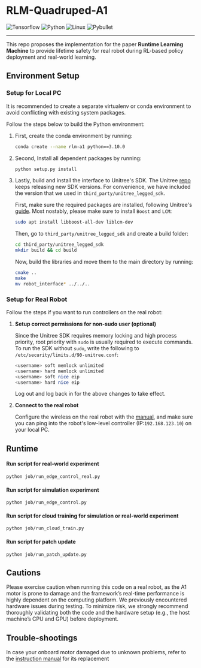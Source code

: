 # RLM-Quadruped-A1

![Tensorflow](https://img.shields.io/badge/Tensorflow-2.5.0-orange?logo=tensorflow)
![Python](https://img.shields.io/badge/Python-3.8+-blue?logo=python)
![Linux](https://img.shields.io/badge/Linux-22.04-yellow?logo=linux)
![Pybullet](https://img.shields.io/badge/Pybullet-3.2.6-brightgreen)

---

This repo proposes the implementation for the paper **Runtime Learning Machine** to
provide lifetime safety for real robot during RL-based policy deployment and real-world learning.

## Environment Setup

### Setup for Local PC

It is recommended to create a separate virtualenv or conda environment to avoid conflicting with existing system
packages.

Follow the steps below to build the Python environment:

1. First, create the conda environment by running:

   ```bash
   conda create --name rlm-a1 python==3.10.0 
   ```

2. Second, Install all dependent packages by running:

   ```bash
   python setup.py install
   ```

3. Lastly, build and install the interface to Unitree's SDK. The
   Unitree [repo](https://github.com/unitreerobotics/unitree_legged_sdk) keeps releasing new SDK versions. For
   convenience, we have included the version that we used in `third_party/unitree_legged_sdk`.

   First, make sure the required packages are installed, following
   Unitree's [guide](https://github.com/unitreerobotics/unitree_legged_sdk?tab=readme-ov-file#dependencies). Most
   nostably, please make sure to
   install `Boost` and `LCM`:

   ```bash
   sudo apt install libboost-all-dev liblcm-dev
   ```

   Then, go to `third_party/unitree_legged_sdk` and create a build folder:
   ```bash
   cd third_party/unitree_legged_sdk
   mkdir build && cd build
   ```

   Now, build the libraries and move them to the main directory by running:
   ```bash
   cmake ..
   make
   mv robot_interface* ../../..
   ```

### Setup for Real Robot

Follow the steps if you want to run controllers on the real robot:

1. **Setup correct permissions for non-sudo user (optional)**

   Since the Unitree SDK requires memory locking and high process priority, root priority with `sudo` is usually
   required to execute commands. To run the SDK without `sudo`, write the following
   to `/etc/security/limits.d/90-unitree.conf`:

   ```bash
   <username> soft memlock unlimited
   <username> hard memlock unlimited
   <username> soft nice eip
   <username> hard nice eip
   ```

   Log out and log back in for the above changes to take effect.

2. **Connect to the real robot**

   Configure the wireless on the real robot with the [manual](docs/A1_Wireless_Configuration.pdf), and make sure
   you can ping into the robot's low-level controller (IP:`192.168.123.10`) on your local PC.


## Runtime

#### Run script for real-world experiment

```Shell
python job/run_edge_control_real.py
```

#### Run script for simulation experiment

```Shell
python job/run_edge_control.py
```

#### Run script for cloud training for simulation or real-world experiment

```Shell
python job/run_cloud_train.py
```

#### Run script for patch update

```Shell
python job/run_patch_update.py
```

## Cautions

Please exercise caution when running this code on a real robot, as the A1 motor is prone to damage and the framework’s
real-time performance is highly dependent on the computing platform. We previously encountered hardware issues during
testing. To minimize risk, we strongly recommend thoroughly validating both the code and the hardware setup (e.g., the
host machine’s CPU and GPU) before deployment.

## Trouble-shootings

In case your onboard motor damaged due to unknown problems, refer to
the [instruction manual](docs/A1_Motor_Replacement.pdf) for its replacement